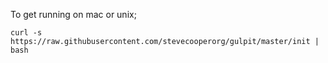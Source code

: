 To get running on mac or unix;

    curl -s https://raw.githubusercontent.com/stevecooperorg/gulpit/master/init | bash

